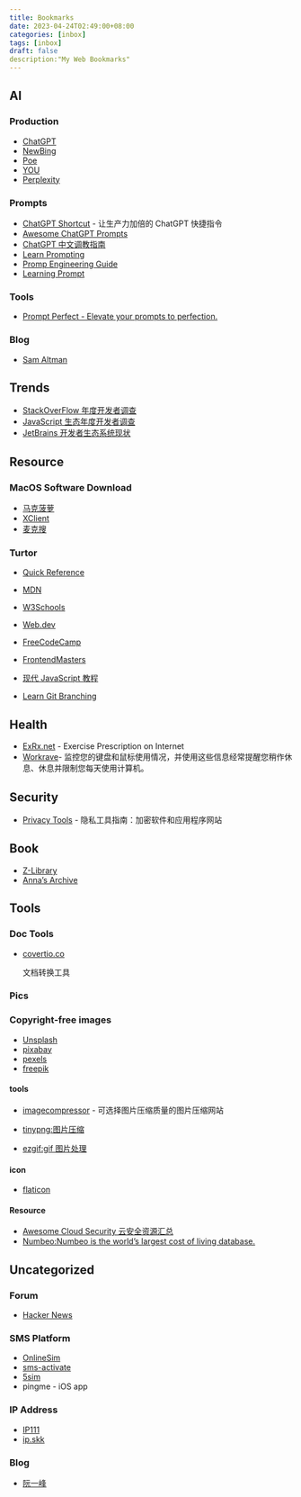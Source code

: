 ```yaml
---
title: Bookmarks
date: 2023-04-24T02:49:00+08:00
categories: [inbox]
tags: [inbox]
draft: false
description:"My Web Bookmarks"
---
```


## AI

### Production

- [ChatGPT](openai.com/chat)
- [NewBing](https://www.bing.com/)
- [Poe](https://poe.com/)
- [YOU](https://you.com/)
- [Perplexity](https://www.perplexity.ai/)

### Prompts

- [ChatGPT Shortcut](https://newzone.top/chatgpt/) - 让生产力加倍的 ChatGPT 快捷指令
- [Awesome ChatGPT Prompts](https://github.com/f/awesome-chatgpt-prompts)
- [ChatGPT 中文调教指南](https://github.com/plexpt/awesome-chatgpt-prompts-zh)
- [Learn Prompting](https://learnprompting.org/zh-Hans/docs/intro)
- [Promp Engineering Guide](https://www.promptingguide.ai/)
- [Learning Prompt](https://learningprompt.wiki/)

### Tools

- [Prompt Perfect - Elevate your prompts to perfection.](https://promptperfect.jina.ai)

### Blog

- [Sam Altman](https://blog.samaltman.com/)

## Trends

- [StackOverFlow 年度开发者调查](https://insights.stackoverflow.com/survey/)
- [JavaScript 生态年度开发者调查](https://stateofjs.com/)
-   [JetBrains 开发者生态系统现状](  https://www.jetbrains.com/zh-cn/lp/devecosystem-2021/)

## Resource

### MacOS Software Download

- [马克菠萝](www.macbl.com)
- [XClient](xclient.info/s/c/dev/)
- [麦克搜](imacso.com)

### Turtor

- [Quick Reference](https://quickref.me/)

- [MDN](https://developer.mozilla.org/)

- [W3Schools](https://www.w3schools.com/)

- [Web.dev](https://web.dev/learn/)

- [FreeCodeCamp](https://www.freecodecamp.org/learn)

- [FrontendMasters](https://frontendmasters.com/)

- [现代 JavaScript 教程](https://javascript.info/)

- [Learn Git Branching](https://learngitbranching.js.org/)

## Health

- [ExRx.net](https://exrx.net/) - Exercise Prescription on Internet
- [Workrave](https://workrave.org/)- 监控您的键盘和鼠标使用情况，并使用这些信息经常提醒您稍作休息、休息并限制您每天使用计算机。

## Security

- [Privacy Tools](https://www.privacytools.io/) - 隐私工具指南：加密软件和应用程序网站

## Book

- [Z-Library](https://singlelogin.me/)
- [Anna’s Archive](https://annas-archive.org/)

## Tools

### Doc Tools

- [covertio.co](https://convertio.co/zh/)

  文档转换工具

### Pics

### Copyright-free images

- [Unsplash](https://unsplash.com/)
- [pixabay](https://pixabay.com/)
- [pexels](https://www.pexels.com/)
- [freepik](https://www.freepik.com/)

#### tools

- [imagecompressor](https://imagecompressor.com) - 可选择图片压缩质量的图片压缩网站

- [tinypng:图片压缩](https://tinypng.com/)
- [ezgif:gif 图片处理](https://ezgif.com/)

#### icon

- [flaticon](https://www.flaticon.com/)

#### Resource

- [Awesome Cloud Security 云安全资源汇总](https://wiki.teamssix.com/cloudsecurityresources/)
- [Numbeo:Numbeo is the world’s largest cost of living database. ](https://www.numbeo.com/cost-of-living/)

## Uncategorized

### Forum

- [Hacker News](https://news.ycombinator.com/)

### SMS Platform

- [OnlineSim](https://onlinesim.io/)
- [sms-activate](https://sms-activate.org/)
- [5sim](5im.net)
- pingme - iOS app

### IP Address

- [IP111](http://ip111.cn/)
- [ip.skk](https://ip.skk.moe)

### Blog 

  - [阮一峰](http://ruanyifeng.com/blog/)
